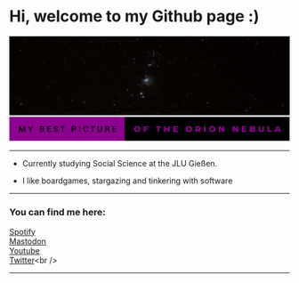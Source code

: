 
  
# Hi, welcome to my Github page :)

  ![Orion Nebula](Orionnebel_2.jpeg)
  ![Badge](my-best-picture-of-the-orion-nebula.svg)

-------

- Currently studying Social Science at the JLU Gießen.

- I like boardgames, stargazing and tinkering with software
-------
### You can find me here:
[Spotify](https://open.spotify.com/user/kvqz88xd4goy62kojjy507veu)<br />
[Mastodon](https://social.tchncs.de/@thhaase)<br />
[Youtube](https://www.youtube.com/@thhaase-soz)<br />
[Twitter](https://twitter.com/thhaase_)<br />

-------

